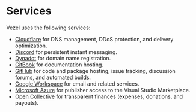 # Services

Vezel uses the following services:

* [Cloudflare](https://dash.cloudflare.com) for DNS management, DDoS protection,
  and delivery optimization.
* [Discord](https://discord.gg/wtzCfaX2Nj) for persistent instant messaging.
* [Dynadot](https://www.dynadot.com/account) for domain name registration.
* [GitBook](https://app.gitbook.com/o/P8o5dXt7bteWr6hK73oR/home) for
  documentation hosting.
* [GitHub](https://github.com/vezel-dev) for code and package hosting,
  issue tracking, discussion forums, and automated builds.
* [Google Workspace](https://mail.google.com/a/vezel.dev) for email and related
  services.
* [Microsoft Azure](https://portal.azure.com) for publisher access to the Visual
  Studio Marketplace.
* [Open Collective](https://opencollective.com/vezel)
  for transparent finances (expenses, donations, and payouts).
